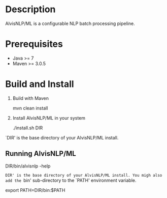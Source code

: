 # Description

AlvisNLP/ML is a configurable NLP batch processing pipeline.



# Prerequisites

* Java >= 7
* Maven >= 3.0.5



# Build and Install

1. Build with Maven

    mvn clean install

2. Install AlvisNLP/ML in your system

    ./install.sh DIR

`DIR' is the base directory of your AlvisNLP/ML install.



Running AlvisNLP/ML
-------------------

DIR/bin/alvisnlp -help


`DIR' is the base directory of your AlvisNLP/ML install. You migh also add the `bin' sub-directory to the `PATH' environment variable.


export PATH=DIR/bin:$PATH
